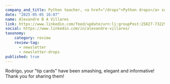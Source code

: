 ```yaml
---
company_and_title: Python teacher, <a href="/drops">Python drops</a> subscriber
date: "2025-05-05 16:07"
name: Alexandre B A Villares
link: https://www.linkedin.com/feed/update/urn:li:groupPost:25827-7322977577550135297?commentUrn=urn%3Ali%3Acomment%3A%28groupPost%3A25827-7322977577550135297%2C7324215565919698944%29&dashCommentUrn=urn%3Ali%3Afsd_comment%3A%287324215565919698944%2Curn%3Ali%3AgroupPost%3A25827-7322977577550135297%29
social: https://www.linkedin.com/in/alexandre-villares/
taxonomy:
    category: review
    review-tag:
      - newsletter
      - newsletter-drops
published: true
---
```


Rodrigo, your "tip cards" have been smashing, elegant and informative! Thank you for sharing them!
